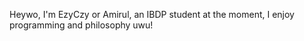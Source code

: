 Heywo, I'm EzyCzy or Amirul, an IBDP student at the moment, I enjoy programming and philosophy uwu!
